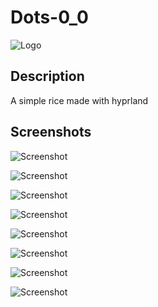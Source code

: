 
# Dots-0_0


![Logo]()




## Description

A simple rice made with hyprland 




## Screenshots

![Screenshot](https://github.com/Lazydev0/Dots-0_0/blob/main/Pictures/Screenshots/Rice/Terminals.png?raw=true)


![Screenshot](https://github.com/Lazydev0/Dots-0_0/blob/main/Pictures/Screenshots/Rice/Wallselect_color.png?raw=true)


![Screenshot](https://github.com/Lazydev0/Dots-0_0/blob/main/Pictures/Screenshots/Rice/grey_paws.png?raw=true)


![Screenshot](https://github.com/Lazydev0/Dots-0_0/blob/main/Pictures/Screenshots/Rice/neovim.png?raw=true)


![Screenshot](https://github.com/Lazydev0/Dots-0_0/blob/main/Pictures/Screenshots/Rice/paws.png?raw=true)


![Screenshot](https://github.com/Lazydev0/Dots-0_0/blob/main/Pictures/Screenshots/Rice/rofi.png?raw=true)


![Screenshot](https://github.com/Lazydev0/Dots-0_0/blob/main/Pictures/Screenshots/Rice/spotify.png?raw=true)


![Screenshot](https://github.com/Lazydev0/Dots-0_0/blob/main/Pictures/Screenshots/Rice/themeselect.png?raw=true)



